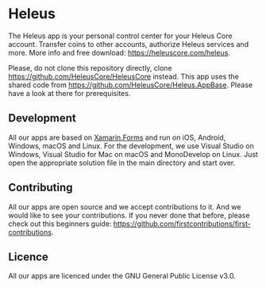 # Heleus

The Heleus app is your personal control center for your Heleus Core account. Transfer coins to other accounts, authorize Heleus services and more. More info and free download: https://heleuscore.com/heleus. 

Please, do not clone this repository directly, clone https://github.com/HeleusCore/HeleusCore instead. This app uses the shared code from https://github.com/HeleusCore/Heleus.AppBase. Please have a look at there for prerequisites.

## Development

All our apps are based on [Xamarin.Forms](https://github.com/xamarin/Xamarin.Forms) and run on iOS, Android, Windows, macOS and Linux. For the development, we use Visual Studio on Windows, Visual Studio for Mac on macOS and MonoDevelop on Linux. Just open the appropriate solution file in the main directory and start over.

## Contributing

All our apps are open source and we accept contributions to it. And we would like to see your contributions. If you never done that before, please check out this beginners guide: https://github.com/firstcontributions/first-contributions.

## Licence

All our apps are licenced under the GNU General Public License v3.0. 

